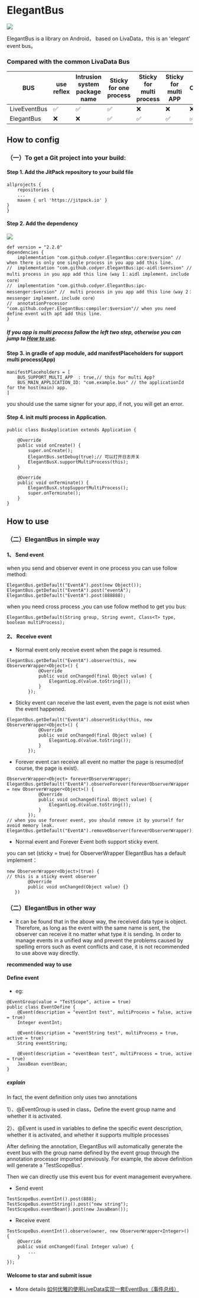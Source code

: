 # ElegantBus
[![](https://jitpack.io/v/codyer/ElegantBus.svg)](https://jitpack.io/#codyer/ElegantBus)

ElegantBus is a library on Android， based on LivaData，this is an 'elegant' event bus。

### Compared with the common LivaData Bus

BUS | use reflex | Intrusion system package name | Sticky for one process | Sticky for multi process | Sticky for multi APP | Configurable | different Thread | Group for event | safety for multi App |Sticky forever
---|---|---|---|---|---|----|---|---|---|---
LiveEventBus | :white_check_mark: | :white_check_mark: | :white_check_mark: | :x: | :x: | :x: | :x: | :x:  | :x: |:x:
ElegantBus | :x: | :x: | :white_check_mark: | :white_check_mark: | :white_check_mark: | :white_check_mark: | :white_check_mark: | :white_check_mark:  | :white_check_mark: | :white_check_mark:


## How to config
### （一）To get a Git project into your build:

#### Step 1. Add the JitPack repository to your build file
```
allprojects {
    repositories {
    ...
    maven { url 'https://jitpack.io' }
}
}
```

#### Step 2. Add the dependency
[![](https://jitpack.io/v/codyer/ElegantBus.svg)](https://jitpack.io/#codyer/ElegantBus)

```
def version = "2.2.0"
dependencies {
    implementation "com.github.codyer.ElegantBus:core:$version" // when there is only one single process in you app add this line.
//  implementation "com.github.codyer.ElegantBus:ipc-aidl:$version" // multi process in you app add this line（way 1：aidl implement，include core）
//  implementation "com.github.codyer.ElegantBus:ipc-messenger:$version" //  multi process in you app add this line（way 2：messenger implement，include core）
//	annotationProcessor "com.github.codyer.ElegantBus:compiler:$version"// when you need define event with apt add this line.
}
```
##### If you app is multi process follow the left two step, otherwise you can jump to [How to use](#how-to-use).

#### Step 3. in gradle of app module, add manifestPlaceholders for support multi process(App)
```
manifestPlaceholders = [
    BUS_SUPPORT_MULTI_APP  : true,// this for multi App?
    BUS_MAIN_APPLICATION_ID: "com.example.bus" // the applicationId for the host(main) app.
]
```

you should use the same signer for your app, if not, you will get an error.


#### Step 4. init multi process in Application.
```
public class BusApplication extends Application {

    @Override
    public void onCreate() {
        super.onCreate();
        ElegantBus.setDebug(true);// 可以打开日志开关
        ElegantBusX.supportMultiProcess(this);
    }

    @Override
    public void onTerminate() {
        ElegantBusX.stopSupportMultiProcess();
        super.onTerminate();
    }
}
```

## How to use
### （二）ElegantBus in simple way
#### 1、 Send event
when you send and observer event in one process you can use follow method:
```
ElegantBus.getDefault("EventA").post(new Object());
ElegantBus.getDefault("EventA").post("eventA");
ElegantBus.getDefault("EventA").post(888888);
```
when you need cross process ,you can use follow method to get you bus:
```
ElegantBus.getDefault(String group, String event, Class<T> type, boolean multiProcess);
```

#### 2、 Receive event
+ Normal event
only receive event when the page is resumed.
```
ElegantBus.getDefault("EventA").observe(this, new ObserverWrapper<Object>() {
            @Override
            public void onChanged(final Object value) {
                ElegantLog.d(value.toString());
            }
        });
```
+ Sticky event
can receive the last event, even the page is not exist when the event happened.
```
ElegantBus.getDefault("EventA").observeSticky(this, new ObserverWrapper<Object>() {
            @Override
            public void onChanged(final Object value) {
                ElegantLog.d(value.toString());
            }
        });
```
+ Forever event
can receive all event no matter the page is resumed(of course, the page is exist).
```
ObserverWrapper<Object> foreverObserverWrapper;
ElegantBus.getDefault("EventA").observeForever(foreverObserverWrapper = new ObserverWrapper<Object>() {
            @Override
            public void onChanged(final Object value) {
                ElegantLog.d(value.toString());
            }
        });
// when you use forever event, you should remove it by yourself for avoid memory leak.
ElegantBus.getDefault("EventA").removeObserver(foreverObserverWrapper);
```
+ Normal event and Forever Event both support sticky event.

 you can set (sticky = true) for ObserverWrapper
ElegantBus has a default implement：
```
new ObserverWrapper<Object>(true) {
// this is a sticky event observer
		@Override
		public void onChanged(Object value) {}
   })
```

### （二）ElegantBus in other way
+ It can be found that in the above way, the received data type is object.
 Therefore, as long as the event with the same name is sent, the observer can receive it no matter what type it is sending.
 In order to manage events in a unified way and prevent the problems caused by spelling errors such as event conflicts and case, it is not recommended to use above way directly.

**recommended way to use**
#### Define event
+ eg:
```
@EventGroup(value = "TestScope", active = true)
public class EventDefine {
    @Event(description = "eventInt test", multiProcess = false, active = true)
    Integer eventInt;

    @Event(description = "eventString test", multiProcess = true, active = true)
    String eventString;

    @Event(description = "eventBean test", multiProcess = true, active = true)
    JavaBean eventBean;
}
```
##### explain
In fact, the event definition only uses two annotations

1）、@EventGroup is used in class，Define the event group name and whether it is activated.

2）、@Event is used in variables to define the specific event description, whether it is activated, and whether it supports multiple processes`

After defining the annotation, ElegantBus will automatically generate the event bus with the group name defined by the event group through the annotation processor imported previously.
For example, the above definition will generate a 'TestScopeBus'.

Then we can directly use this event bus for event management everywhere.

+ Send event
```
TestScopeBus.eventInt().post(888);
TestScopeBus.eventString().post("new string");
TestScopeBus.eventBean().post(new JavaBean());
```

+ Receive event
```
TestScopeBus.eventInt().observe(owner, new ObserverWrapper<Integer>() {
	@Override
	public void onChanged(final Integer value) {
		...
	}
});
```

#### Welcome to star and submit issue

- More details
[如何优雅的使用LiveData实现一套EventBus（事件总线）](https://www.jianshu.com/p/79d909b6f8bd)
